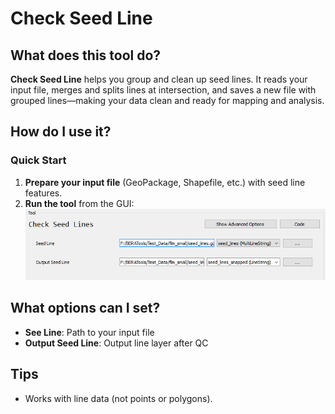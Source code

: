 # Check Seed Line

## What does this tool do?

**Check Seed Line** helps you group and clean up seed lines. It reads your input file, merges and splits lines at intersection, and saves a new file with grouped lines—making your data clean and ready for mapping and analysis.

## How do I use it?

### Quick Start

1. **Prepare your input file** (GeoPackage, Shapefile, etc.) with seed line features.
2. **Run the tool** from the GUI:
   ![Check Seed Line](../screenshots/tool_check_line.png)

## What options can I set?

- **See Line**: Path to your input file
- **Output Seed Line**: Output line layer after QC

## Tips

- Works with line data (not points or polygons).

